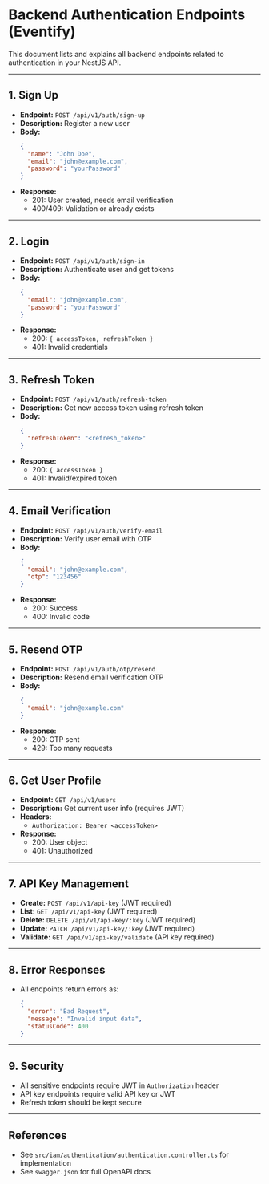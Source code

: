 # Backend Authentication Endpoints (Eventify)

This document lists and explains all backend endpoints related to authentication in your NestJS API.

---

## 1. Sign Up

- **Endpoint:** `POST /api/v1/auth/sign-up`
- **Description:** Register a new user
- **Body:**
  ```json
  {
    "name": "John Doe",
    "email": "john@example.com",
    "password": "yourPassword"
  }
  ```
- **Response:**
  - 201: User created, needs email verification
  - 400/409: Validation or already exists

---

## 2. Login

- **Endpoint:** `POST /api/v1/auth/sign-in`
- **Description:** Authenticate user and get tokens
- **Body:**
  ```json
  {
    "email": "john@example.com",
    "password": "yourPassword"
  }
  ```
- **Response:**
  - 200: `{ accessToken, refreshToken }`
  - 401: Invalid credentials

---

## 3. Refresh Token

- **Endpoint:** `POST /api/v1/auth/refresh-token`
- **Description:** Get new access token using refresh token
- **Body:**
  ```json
  {
    "refreshToken": "<refresh_token>"
  }
  ```
- **Response:**
  - 200: `{ accessToken }`
  - 401: Invalid/expired token

---

## 4. Email Verification

- **Endpoint:** `POST /api/v1/auth/verify-email`
- **Description:** Verify user email with OTP
- **Body:**
  ```json
  {
    "email": "john@example.com",
    "otp": "123456"
  }
  ```
- **Response:**
  - 200: Success
  - 400: Invalid code

---

## 5. Resend OTP

- **Endpoint:** `POST /api/v1/auth/otp/resend`
- **Description:** Resend email verification OTP
- **Body:**
  ```json
  {
    "email": "john@example.com"
  }
  ```
- **Response:**
  - 200: OTP sent
  - 429: Too many requests

---

## 6. Get User Profile

- **Endpoint:** `GET /api/v1/users`
- **Description:** Get current user info (requires JWT)
- **Headers:**
  - `Authorization: Bearer <accessToken>`
- **Response:**
  - 200: User object
  - 401: Unauthorized

---

## 7. API Key Management

- **Create:** `POST /api/v1/api-key` (JWT required)
- **List:** `GET /api/v1/api-key` (JWT required)
- **Delete:** `DELETE /api/v1/api-key/:key` (JWT required)
- **Update:** `PATCH /api/v1/api-key/:key` (JWT required)
- **Validate:** `GET /api/v1/api-key/validate` (API key required)

---

## 8. Error Responses

- All endpoints return errors as:
  ```json
  {
    "error": "Bad Request",
    "message": "Invalid input data",
    "statusCode": 400
  }
  ```

---

## 9. Security

- All sensitive endpoints require JWT in `Authorization` header
- API key endpoints require valid API key or JWT
- Refresh token should be kept secure

---

## References

- See `src/iam/authentication/authentication.controller.ts` for implementation
- See `swagger.json` for full OpenAPI docs
